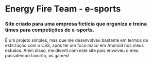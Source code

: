 # Energy Fire Team - e-sports

### Site criado para uma empresa fictícia que organiza e treina times para competições de e-sports.
É um projeto simples, mas que me desenvolveu bastante em termos de estilização com o CSS, após ter um foco maior em Android nos meus estudos.
Além disso, me diverti com este site pois envolveu o meu passatempo favorito, os games!
